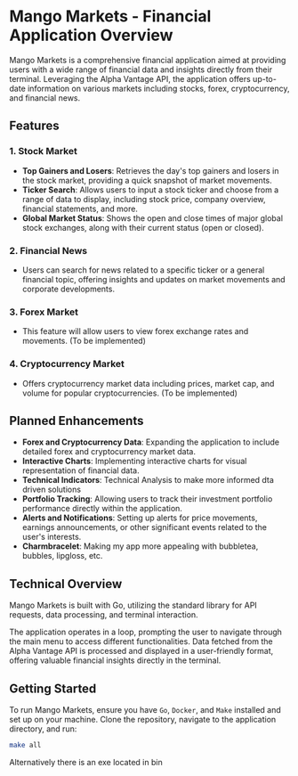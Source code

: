 # Mango Markets - Financial Application Overview

Mango Markets is a comprehensive financial application aimed at providing users with a wide range of financial data and insights directly from their terminal. Leveraging the Alpha Vantage API, the application offers up-to-date information on various markets including stocks, forex, cryptocurrency, and financial news.

## Features

### 1. Stock Market

- **Top Gainers and Losers**: Retrieves the day's top gainers and losers in the stock market, providing a quick snapshot of market movements.
- **Ticker Search**: Allows users to input a stock ticker and choose from a range of data to display, including stock price, company overview, financial statements, and more.
- **Global Market Status**: Shows the open and close times of major global stock exchanges, along with their current status (open or closed).

### 2. Financial News

- Users can search for news related to a specific ticker or a general financial topic, offering insights and updates on market movements and corporate developments.

### 3. Forex Market

- This feature will allow users to view forex exchange rates and movements. (To be implemented)

### 4. Cryptocurrency Market

- Offers cryptocurrency market data including prices, market cap, and volume for popular cryptocurrencies. (To be implemented)

## Planned Enhancements

- **Forex and Cryptocurrency Data**: Expanding the application to include detailed forex and cryptocurrency market data.
- **Interactive Charts**: Implementing interactive charts for visual representation of financial data.
- **Technical Indicators**: Technical Analysis to make more informed dta driven solutions
- **Portfolio Tracking**: Allowing users to track their investment portfolio performance directly within the application.
- **Alerts and Notifications**: Setting up alerts for price movements, earnings announcements, or other significant events related to the user's interests.
- **Charmbracelet**: Making my app more appealing with bubbletea, bubbles, lipgloss, etc.

## Technical Overview

Mango Markets is built with Go, utilizing the standard library for API requests, data processing, and terminal interaction.

The application operates in a loop, prompting the user to navigate through the main menu to access different functionalities. Data fetched from the Alpha Vantage API is processed and displayed in a user-friendly format, offering valuable financial insights directly in the terminal.

## Getting Started

To run Mango Markets, ensure you have `Go`, `Docker`, and `Make` installed and set up on your machine. Clone the repository, navigate to the application directory, and run:

```bash
make all
```

Alternatively there is an exe located in bin

